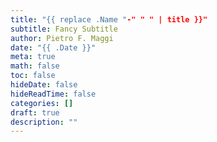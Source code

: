 ```yaml
---
title: "{{ replace .Name "-" " " | title }}"
subtitle: Fancy Subtitle
author: Pietro F. Maggi
date: "{{ .Date }}"
meta: true
math: false
toc: false
hideDate: false
hideReadTime: false
categories: []
draft: true
description: ""
---
```


<!--more-->
